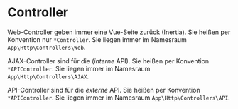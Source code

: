 # Controller

Web-Controller geben immer eine Vue-Seite zurück (Inertia).
Sie heißen per Konvention nur `*Controller`.
Sie liegen immer im Namesraum `App\Http\Controllers\Web`.

AJAX-Controller sind für die (_interne_ API).
Sie heißen per Konvention `*APIController`.
Sie liegen immer im Namesraum `App\Http\Controllers\AJAX`.

API-Controller sind für die _externe_ API.
Sie heißen per Konvention `*APIController`.
Sie liegen immer im Namesraum `App\Http\Controllers\API`.
